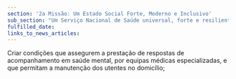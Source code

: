 ```yaml
---
section: '2a Missão: Um Estado Social Forte, Moderno e Inclusivo'
sub_section: "Um Serviço Nacional de Saúde universal, forte e resiliente"
fulfilled_date:
links_to_news_articles:
---
```


Criar condições que assegurem a prestação de respostas de acompanhamento em saúde mental, por equipas médicas especializadas, e que permitam a manutenção dos utentes no domicílio;